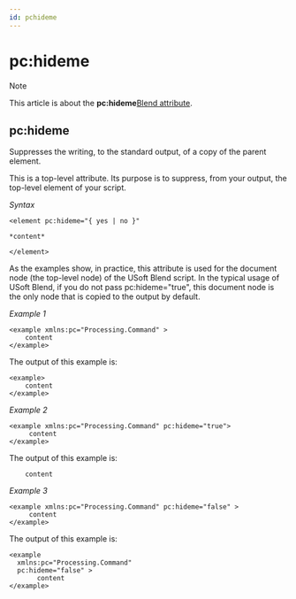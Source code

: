 ```yaml
---
id: pchideme
---
```


# pc:hideme



> [!NOTE]
> This article is about the **pc:hideme**[](/docs/Repositories/Blend_directives)[Blend attribute](/docs/Repositories/Blend_attributes).

## **pc:hideme**

Suppresses the writing, to the standard output, of a copy of the parent element.

This is a top-level attribute. Its purpose is to suppress, from your output, the top-level element of your script.

*Syntax*
 

```
<element pc:hideme="{ yes | no }"

*content*

</element>
```

As the examples show, in practice, this attribute is used for the document node (the top-level node) of the USoft Blend script. In the typical usage of USoft Blend, if you do not pass pc:hideme="true", this document node is the only node that is copied to the output by default.

*Example 1*

```language-xml
<example xmlns:pc="Processing.Command" >
    content
</example>
```

The output of this example is:

```language-xml
<example>
    content
</example>
```

*Example 2*

```language-xml
<example xmlns:pc="Processing.Command" pc:hideme="true">
     content
</example>
```

The output of this example is:

```language-xml
    content
```

*Example 3*

```language-xml
<example xmlns:pc="Processing.Command" pc:hideme="false" >
     content  
</example>
```

The output of this example is:

```language-xml
<example
  xmlns:pc="Processing.Command"
  pc:hideme="false" >
       content
</example>
```

 